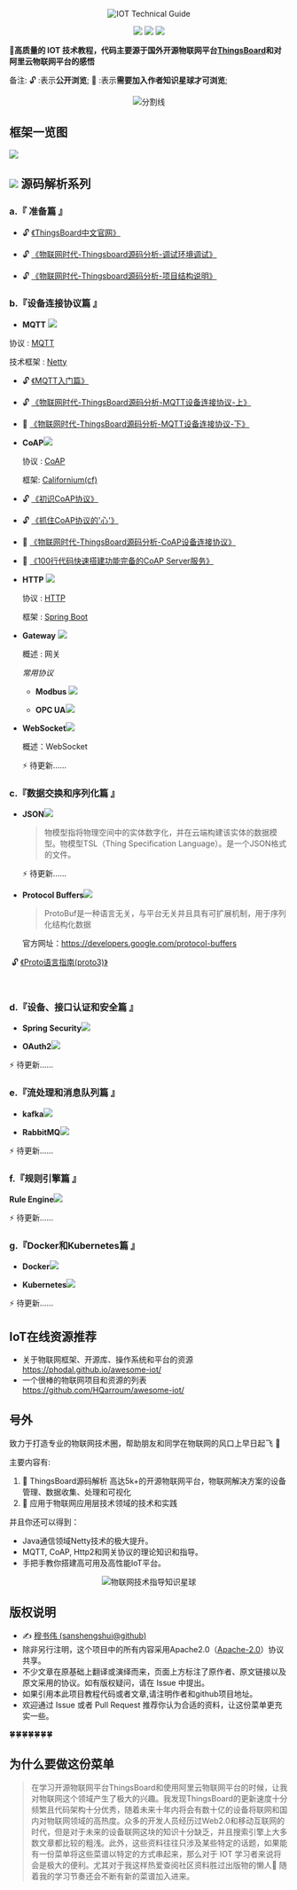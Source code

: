 <p align="center">
    <img src="https://james-1258744956.cos.ap-shanghai.myqcloud.com/IOT%20Technical%20Guide/logo.png" alt="IOT Technical Guide">
</p>
<p align="center">
    <a href="https://travis-ci.org/sanshengshui/IOT-Technical-Guide"><img src="https://travis-ci.org/sanshengshui/IOT-Technical-Guide.svg?branch=master" /></a>
    <a href="https://github.com/sanshengshui/Groza/blob/master/LICENSE"><img src="https://img.shields.io/badge/license-Apache-000000.svg" /></a>
    <a href="https://github.com/sanshengshui/IOT-Technical-Guide/issues"><img src="http://isitmaintained.com/badge/open/dreamans/syncd.svg" /></a>




 **:maple_leaf:高质量的 IOT 技术教程，代码主要源于国外开源物联网平台[ThingsBoard](https://thingsboard.io/)和对阿里云物联网平台的感悟**



备注:  :unlock: :表示**公开浏览**;   :closed_lock_with_key: :表示**需要加入作者知识星球才可浏览**; 


<p align="center">
    <img src="https://james-1258744956.cos.ap-shanghai.myqcloud.com/thingsboard-mqtt-part2/halving_line.jpg" alt="分割线">
</p>
<p align="center">




## 框架一览图

![](https://james-1258744956.cos.ap-shanghai.myqcloud.com/IOT%20Technical%20Guide/thingsboard-architecture.svg)



## ![](https://james-1258744956.cos.ap-shanghai.myqcloud.com/thingsboard-mqtt-part2/thingsboard_logo_blue.png?imageMogr2/thumbnail/!10p) 源码解析系列

### a.『 准备篇 』

- :unlock: [《ThingsBoard中文官网》](http://www.ithingsboard.com/)<br>

- :unlock: [《物联网时代-Thingsboard源码分析-调试环境调试》](https://blog.mushuwei.cn/2018/07/21/%E7%89%A9%E8%81%94%E7%BD%91%E6%97%B6%E4%BB%A3-Thingsboard%E6%BA%90%E7%A0%81%E5%88%86%E6%9E%90-%E8%B0%83%E8%AF%95%E7%8E%AF%E5%A2%83%E6%90%AD%E5%BB%BA/)<br>

- :unlock: [《物联网时代-Thingsboard源码分析-项目结构说明》](https://blog.mushuwei.cn/2018/07/24/%E7%89%A9%E8%81%94%E7%BD%91%E6%97%B6%E4%BB%A3-ThingsBoard%E6%BA%90%E7%A0%81%E5%88%86%E6%9E%90-%E9%A1%B9%E7%9B%AE%E7%BB%93%E6%9E%84%E8%AF%B4%E6%98%8E/)<br>

### b.『设备连接协议篇 』

- **MQTT** ![](https://james-1258744956.cos.ap-shanghai.myqcloud.com/IOT%20Technical%20Guide/MQTT.png)

 协议 :  [MQTT](http://mqtt.org/)

 技术框架 :  [Netty](https://netty.io/)

- :unlock: [《MQTT入门篇》](https://blog.mushuwei.cn/2020/02/05/mqtt入门篇/)<br>

- :unlock: [《物联网时代-ThingsBoard源码分析-MQTT设备连接协议-上》](https://blog.mushuwei.cn/2020/01/24/物联网时代-ThingsBoard源码分析-MQTT设备连接协议-上/)<br>

- :closed_lock_with_key: [《物联网时代-ThingsBoard源码分析-MQTT设备连接协议-下》](https://blog.mushuwei.cn/2020/04/23/物联网时代-ThingsBoard源码分析-MQTT设备连接协议-下/)<br>

  

- **CoAP**![](https://james-1258744956.cos.ap-shanghai.myqcloud.com/IOT%20Technical%20Guide/coap.png)

  协议 :  [CoAP](https://coap.technology/)

  框架: [Californium(cf)](https://www.eclipse.org/californium/)
  
- :unlock: [《初识CoAP协议》](https://blog.mushuwei.cn/2020/04/30/%E5%88%9D%E8%AF%86CoAP%E5%8D%8F%E8%AE%AE/)<br>

- :unlock: [《抓住CoAP协议的'心'》](https://blog.mushuwei.cn/2020/05/07/%E6%8A%93%E4%BD%8FCoAP%E5%8D%8F%E8%AE%AE%E7%9A%84-%E5%BF%83/)<br> 

- :closed_lock_with_key: [《物联网时代-ThingsBoard源码分析-CoAP设备连接协议》](https://blog.mushuwei.cn/2020/05/13/%E7%89%A9%E8%81%94%E7%BD%91%E6%97%B6%E4%BB%A3-ThingsBoard%E6%BA%90%E7%A0%81%E5%88%86%E6%9E%90-CoAP%E8%AE%BE%E5%A4%87%E8%BF%9E%E6%8E%A5%E5%8D%8F%E8%AE%AE/)<br> 

- :closed_lock_with_key: [《100行代码快速搭建功能完备的CoAP Server服务》](https://blog.mushuwei.cn/2020/05/10/100%E8%A1%8C%E4%BB%A3%E7%A0%81%E5%BF%AB%E9%80%9F%E6%90%AD%E5%BB%BA%E5%8A%9F%E8%83%BD%E5%AE%8C%E5%A4%87%E7%9A%84CoAP-Server%E6%9C%8D%E5%8A%A1/)<br> 

- **HTTP** ![](https://james-1258744956.cos.ap-shanghai.myqcloud.com/IOT%20Technical%20Guide/HTTP.png)
  
  协议 :  [HTTP](https://baike.baidu.com/item/HTTP/243074)
  
  框架 :  [Spring Boot](https://spring.io/projects/spring-boot)
  
  


- **Gateway** ![](https://james-1258744956.cos.ap-shanghai.myqcloud.com/IOT%20Technical%20Guide/gateway.png)
  
  概述 : 网关
  
  *常用协议*
  
  - **Modbus** ![](https://james-1258744956.cos.ap-shanghai.myqcloud.com/gateway/modbus.jpg?imageMogr2/thumbnail/!50p)
  
  - **OPC UA**![](https://james-1258744956.cos.ap-shanghai.myqcloud.com/gateway/opcUA-logo.jpg?imageMogr2/thumbnail/!60p)
  



- **WebSocket**![](https://james-1258744956.cos.ap-shanghai.myqcloud.com/IOT%20Technical%20Guide/Websocket.png)

  概述：WebSocket

  :zap: 待更新......

### c.『数据交换和序列化篇 』

- **JSON**![](https://james-1258744956.cos.ap-shanghai.myqcloud.com/IOT%20Technical%20Guide/language.png)
  
  > 物模型指将物理空间中的实体数字化，并在云端构建该实体的数据模型。物模型TSL（Thing Specification Language）。是一个JSON格式的文件。

  :zap: 待更新......


- **Protocol Buffers**![](https://james-1258744956.cos.ap-shanghai.myqcloud.com/IOT%20Technical%20Guide/buffer.png)

  > ProtoBuf是一种语言无关，与平台无关并且具有可扩展机制，用于序列化结构化数据

  官方网址：https://developers.google.com/protocol-buffers

​	:unlock: [《Proto语言指南(proto3)》](https://blog.mushuwei.cn/2018/10/07/Proto%E8%AF%AD%E8%A8%80%E6%8C%87%E5%8D%97-proto3/)<br>

​	

### d.『设备、接口认证和安全篇 』

- **Spring Security**![](https://james-1258744956.cos.ap-shanghai.myqcloud.com/IOT%20Technical%20Guide/security.png)

  

- **OAuth2**![](https://james-1258744956.cos.ap-shanghai.myqcloud.com/IOT%20Technical%20Guide/oauth-2-sm.png?imageMogr2/thumbnail/!50p)

:zap: 待更新......

### e.『流处理和消息队列篇 』	

- **kafka**![](https://james-1258744956.cos.ap-shanghai.myqcloud.com/IOT%20Technical%20Guide/kafka.png)



- **RabbitMQ**![](https://james-1258744956.cos.ap-shanghai.myqcloud.com/IOT%20Technical%20Guide/RabbitMQ-logo.svg)

:zap: 待更新......

### f.『规则引擎篇 』

**Rule Engine**![](https://james-1258744956.cos.ap-shanghai.myqcloud.com/IOT%20Technical%20Guide/Ruler.png)

:zap: 待更新......

### g.『Docker和Kubernetes篇 』

- **Docker**![](https://james-1258744956.cos.ap-shanghai.myqcloud.com/IOT%20Technical%20Guide/Docker.png)



- **Kubernetes**![](https://james-1258744956.cos.ap-shanghai.myqcloud.com/IOT%20Technical%20Guide/kubernetes.png)

:zap: 待更新......

## IoT在线资源推荐

-  关于物联网框架、开源库、操作系统和平台的资源 https://phodal.github.io/awesome-iot/
- 一个很棒的物联网项目和资源的列表  https://github.com/HQarroum/awesome-iot/



## 号外

  致力于打造专业的物联网技术圈，帮助朋友和同学在物联网的风口上早日起飞 🛫️

主要内容有:
1. :loudspeaker: ThingsBoard源码解析
高达5k+的开源物联网平台，物联网解决方案的设备管理、数据收集、处理和可视化
2. :wind_chime: 应用于物联网应用层技术领域的技术和实践

并且你还可以得到：

- Java通信领域Netty技术的极大提升。
- MQTT, CoAP, Http2和网关协议的理论知识和指导。
- 手把手教你搭建高可用及高性能IoT平台。

<p align="center">
    <img src="https://james-1258744956.cos.ap-shanghai.myqcloud.com/thingsboard-mqtt-part2/Knowledge.jpg?imageMogr2/thumbnail/!50p" alt="物联网技术指导知识星球">
</p>
<p align="center">





## 版权说明

- ✍️ [穆书伟 (sanshengshui@github)](https://github.com/sanshengshui)
- 除非另行注明，这个项目中的所有内容采用Apache2.0（[Apache-2.0](http://www.apache.org/licenses/LICENSE-2.0)）协议共享。
- 不少文章在原基础上翻译或演绎而来，页面上方标注了原作者、原文链接以及原文采用的协议。如有版权疑问，请在 Issue 中提出。
- 如果引用本此项目教程代码或者文章,请注明作者和github项目地址。
- 欢迎通过 Issue 或者 Pull Request 推荐你认为合适的资料，让这份菜单更充实一些。

:four_leaf_clover::four_leaf_clover::four_leaf_clover::four_leaf_clover::four_leaf_clover::four_leaf_clover::four_leaf_clover:

## 为什么要做这份菜单

> 在学习开源物联网平台ThingsBoard和使用阿里云物联网平台的时候，让我对物联网这个领域产生了极大的兴趣。我发现ThingsBoard的更新速度十分频繁且代码架构十分优秀，随着未来十年内将会有数十亿的设备将联网和国内对物联网领域的高热度。众多的开发人员经历过Web2.0和移动互联网的时代，但是对于未来的设备联网这块的知识十分缺乏，并且搜索引擎上大多数文章都比较的粗浅。此外，这些资料往往只涉及某些特定的话题，如果能有一份菜单将这些菜谱以特定的方式串起来，那么对于 IOT 学习者来说将会是极大的便利。尤其对于我这样热爱查阅社区资料胜过出版物的懒人:new_moon_with_face: 随着我的学习节奏还会不断有新的菜谱加入进来。
>
